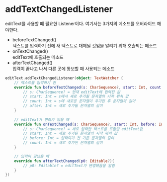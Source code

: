 # addTextChangedListener
editText를 사용할 떄 필요한 Listener이다. 여기서는 3가지의 메소드를 오버라이드 해야한다.
* beforeTextChanged()<br/>
텍스트를 입력하기 전에 새 텍스트로 대체될 것임을 알리기 위해 호출되는 메소드
* onTextChanged()<br/>
editText에  호출되는 메소드
* afterTextChanged()<br/>
입력이 끝나고 나서 다른 곳에 통보할 때 사용되는 메소드

```kotlin
editText.addTextChangedListener(object: TextWatcher {
    // 텍스트를 입력하기 전
    override fun beforeTextChanged(s: CharSequence?, start: Int, count: Int, after: Int) {
        // s: CharSequence? = 현재 editText에 입력된 값
        // start: Int = s에서 새로 추가될 문자열의 시작 위치 값
        // count: Int = s에 새로운 문자열이 추가된 후 문자열의 길이
        // after: Int = 새로 추가될 문자열의 길이
    }
    
    // editText가 변화가 있을 때
    override fun onTextChanged(s: CharSequence?, start: Int, before: Int, count: Int) {
        // s: CharSequence? = 새로 입력한 텍스트를 포함한 editText값
        // start: Int = 새로 추가된 문자열의 시작 위치 값
        // before: Int = 입력되기 전 기존 문자열의 길이
        // count: Int = 새로 추가된 문자열의 길이
    }

    // 입력이 끝났을 때
    override fun afterTextChanged(p0: Editable?){
        // p0: Editable? = editText가 변경됐음을 알림
    }
})
```